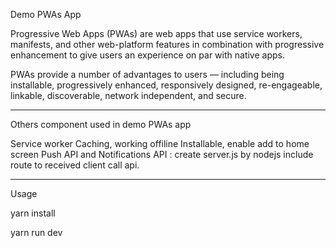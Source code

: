 Demo PWAs App

Progressive Web Apps (PWAs) are web apps that use service workers, manifests, and other web-platform features in combination with progressive enhancement to give users an experience on par with native apps.

PWAs provide a number of advantages to users — including being installable, progressively enhanced, responsively designed, re-engageable, linkable, discoverable, network independent, and secure.

-----

Others component used in demo PWAs app

Service worker
Caching, working offiline
Installable, enable add to home screen
Push API and Notifications API  : create server.js by nodejs include route to received client call api.

-----

Usage

yarn install

yarn run dev
